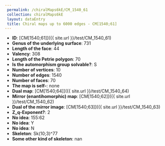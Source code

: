```yaml
--- 
 permalink: /chiralMaps6kE/CM_1540_61 
 collection: chiralMaps6kE
 layout: dataEntry
 title: Chiral maps up to 6000 edges - CM[1540;61]
---
```


- **ID**: [CM[1540;61]]({{ site.url }}/test/CM_1540_61)
- **Genus of the underlying surface**: 731
- **Length of the face**: 44
- **Valency**: 308
- **Length of the Petrie polygon**: 70
- **Is the automorphism group solvable?**: S
- **Number of vertices**: 10
- **Number of edges**: 1540
- **Number of faces**: 70
- **The map is self-**: none
- **Dual map**: [CM[1540;64]]({{ site.url }}/test/CM_1540_64)
- **Mirror (enantihomorphic) map**: [CM[1540;62]]({{ site.url }}/test/CM_1540_62)
- **Dual of the mirror image**: [CM[1540;63]]({{ site.url }}/test/CM_1540_63)
- **Z_q-Exponent?**: 2
- **No idea**:  155:62
- **No idea**: Y
- **No idea**: N
- **Skeleton**: Sk(10;3)^77
- **Some other kind of skeleton**: nan
